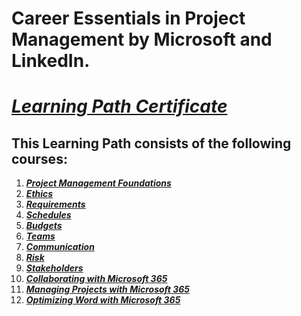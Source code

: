 # Career Essentials in Project Management by Microsoft and LinkedIn.
# [*Learning Path Certificate*]()

## This Learning Path consists of the following courses:
1. [***Project Management Foundations***]()
2. [***Ethics***]()
3. [***Requirements***](https://github.com/alshubati99/Project-Management/tree/master/Requirements)
4. [***Schedules***]()
5. [***Budgets***]()
6. [***Teams***](https://github.com/alshubati99/Project-Management/tree/master/Teams)
7. [***Communication***](https://github.com/alshubati99/Project-Management/tree/master/Communication)
8. [***Risk***]()
9. [***Stakeholders***](https://github.com/alshubati99/Project-Management/tree/master/Stakeholders)
10. [***Collaborating with Microsoft 365***](https://github.com/alshubati99/Project-Management/tree/master/Microsoft365)
11. [***Managing Projects with Microsoft 365***](https://github.com/alshubati99/Project-Management/tree/master/Manage_MS365)
12. [***Optimizing Word with Microsoft 365***]()
